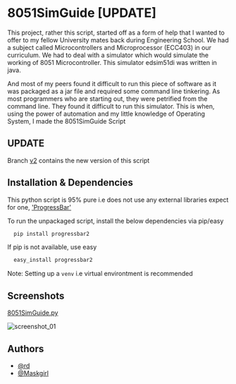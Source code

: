 
# 8051SimGuide [UPDATE]

This project, rather this script, started off as a form of
help that I wanted to offer to my fellow University mates back during Engineering School.
We had a subject called Microcontrollers and Microprocessor (ECC403) in our curriculum. We had to deal with a
simulator which would simulate the working of 8051 Microcontroller. This simulator edsim51di was written in java.

And most of my peers found it difficult to run this piece of software as it was packaged as a jar file and required some command line tinkering. As most programmers who are starting out, they were petrified from the command line. They found it difficult to run this simulator. This is when, using the power of automation and my little knowledge of Operating System, I made the 8051SimGuide Script


## **UPDATE** 
Branch [v2](https://github.com/rd3ka/8051SimGuide/tree/v2) contains the new version of this script


## Installation & Dependencies

This python script is 95% pure i.e does not use any external 
libraries expect for one, ['ProgressBar'](https://pypi.org/project/progressbar2/)


To run the unpackaged script, install the below dependencies via pip/easy
```bash
  pip install progressbar2
```
If pip is not available, use easy
```bash
  easy_install progressbar2
```
Note: Setting up a `venv`
i.e virtual environtment is recommended

## Screenshots
[8051SimGuide.py](https://github.com/rd3ka/8051SimGuide/blob/master/8051SimGuide.py)

![screenshot_01](https://user-images.githubusercontent.com/44165144/201349573-15e1c031-5dfc-4128-8658-e59ed6d6fce6.png)


## Authors

- [@rd](https://www.github.com/rd3ka)
- [@Maskgirl](https://github.com/Maskgirl)


